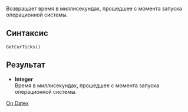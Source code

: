 Возвращает время в миллисекундах, прошедшее с момента запуска операционной системы.

## Синтаксис
`GetCurTicks()` 

## Результат
- **Integer**  
    Время в миллисекундах, прошедшее с момента запуска операционной системы.

[On Datex](http://docs.datex.ru/article.htm?id=5620276892448878597)